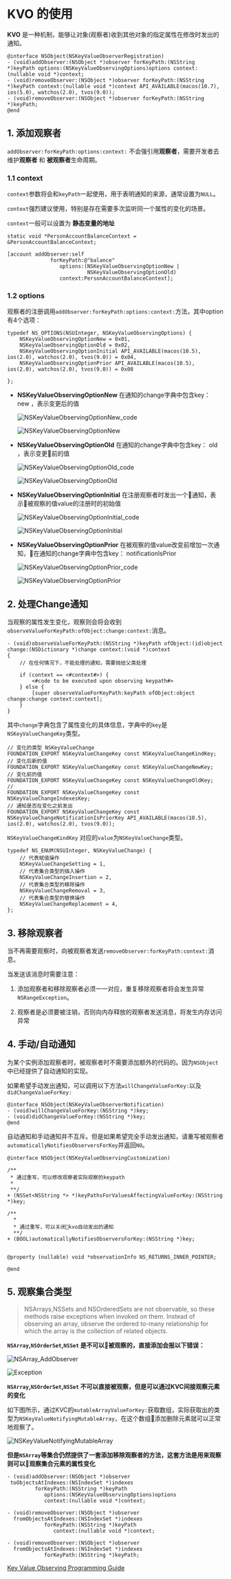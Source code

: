 # KVO 的使用

**KVO** 是一种机制，能够让对象(观察者)收到其他对象的指定属性在修改时发出的通知。

```objc 
@interface NSObject(NSKeyValueObserverRegistration)
- (void)addObserver:(NSObject *)observer forKeyPath:(NSString *)keyPath options:(NSKeyValueObservingOptions)options context:(nullable void *)context;
- (void)removeObserver:(NSObject *)observer forKeyPath:(NSString *)keyPath context:(nullable void *)context API_AVAILABLE(macos(10.7), ios(5.0), watchos(2.0), tvos(9.0));
- (void)removeObserver:(NSObject *)observer forKeyPath:(NSString *)keyPath;
@end

```

## 1. 添加观察者

`addObserver:forKeyPath:options:context:` 不会强引用**观察者**，需要开发者去维护**观察者** 和 **被观察者**生命周期。

### 1.1 context

`context`参数将会和`keyPath`一起使用，用于表明通知的来源，通常设置为`NULL`。 

`context`强烈建议使用，特别是存在需要多次监听同一个属性的变化的场景。

`context`一般可以设置为 **静态变量的地址**

```objc
static void *PersonAccountBalanceContext = &PersonAccountBalanceContext;

[account addObserver:self
              forKeyPath:@"balance"
                 options:(NSKeyValueObservingOptionNew |
                          NSKeyValueObservingOptionOld)
                 context:PersonAccountBalanceContext];
```
### 1.2 options

观察者的注册调用`addObserver:forKeyPath:options:context:`方法，其中option有4个选项：

```objc
typedef NS_OPTIONS(NSUInteger, NSKeyValueObservingOptions) {
    NSKeyValueObservingOptionNew = 0x01,
    NSKeyValueObservingOptionOld = 0x02,
    NSKeyValueObservingOptionInitial API_AVAILABLE(macos(10.5), ios(2.0), watchos(2.0), tvos(9.0)) = 0x04,
    NSKeyValueObservingOptionPrior API_AVAILABLE(macos(10.5), ios(2.0), watchos(2.0), tvos(9.0)) = 0x08

};
```

- **NSKeyValueObservingOptionNew**
  在通知的change字典中包含key： new ，表示变更后的值

  ![NSKeyValueObservingOptionNew_code][1]

  ![NSKeyValueObservingOptionNew][2]

- **NSKeyValueObservingOptionOld**
  在通知的change字典中包含key： old ，表示变更前的值

  ![NSKeyValueObservingOptionOld_code][3]

  ![NSKeyValueObservingOptionOld][4]

- **NSKeyValueObservingOptionInitial**
  在注册观察者时发出一个通知，表示被观察的值value的注册时的初始值

  ![NSKeyValueObservingOptionInitial_code][5]

  ![NSKeyValueObservingOptionInitial][6]

- **NSKeyValueObservingOptionPrior**
  在被观察的值value改变前增加一次通知，在通知的change字典中包含key： notificationIsPrior 

  ![NSKeyValueObservingOptionPrior_code][7]

  ![NSKeyValueObservingOptionPrior][8]

## 2. 处理Change通知

当观察的属性发生变化，观察则会将会收到`observeValueForKeyPath:ofObject:change:context:`消息。

```objc
- (void)observeValueForKeyPath:(NSString *)keyPath ofObject:(id)object change:(NSDictionary *)change context:(void *)context
{
    // 在任何情况下，不能处理的通知，需要抛给父类处理

    if (context == <#context#>) {
        <#code to be executed upon observing keypath#>
    } else {
        [super observeValueForKeyPath:keyPath ofObject:object change:change context:context];
    }
}
```

其中`change`字典包含了属性变化的具体信息，字典中的`key`是`NSKeyValueChangeKey`类型。

```objc
// 变化的类型 NSKeyValueChange
FOUNDATION_EXPORT NSKeyValueChangeKey const NSKeyValueChangeKindKey;
// 变化后新的值
FOUNDATION_EXPORT NSKeyValueChangeKey const NSKeyValueChangeNewKey;
// 变化前的值
FOUNDATION_EXPORT NSKeyValueChangeKey const NSKeyValueChangeOldKey;
// 
FOUNDATION_EXPORT NSKeyValueChangeKey const NSKeyValueChangeIndexesKey;
// 通知是否在变化之前发出
FOUNDATION_EXPORT NSKeyValueChangeKey const NSKeyValueChangeNotificationIsPriorKey API_AVAILABLE(macos(10.5), ios(2.0), watchos(2.0), tvos(9.0));
```

`NSKeyValueChangeKindKey` 对应的`value`为`NSKeyValueChange`类型。

```objc 
typedef NS_ENUM(NSUInteger, NSKeyValueChange) {
    // 代表赋值操作
    NSKeyValueChangeSetting = 1,
    // 代表集合类型的插入操作
    NSKeyValueChangeInsertion = 2,
    // 代表集合类型的移除操作
    NSKeyValueChangeRemoval = 3,
    // 代表集合类型的替换操作
    NSKeyValueChangeReplacement = 4,
};
```

## 3. 移除观察者

当不再需要观察时，向被观察者发送`removeObserver:forKeyPath:context:`消息。

当发送该消息时需要注意：

1. 添加观察者和移除观察者必须一一对应，重复移除观察者将会发生异常`NSRangeException`。

2. 观察者是必须要被注销，否则向内存释放的观察者发送消息，将发生内存访问异常

## 4. 手动/自动通知

为某个实例添加观察者时，被观察者时不需要添加额外的代码的。因为`NSObject`中已经提供了自动通知的实现。

如果希望手动发出通知，可以调用以下方法`willChangeValueForKey:`以及`didChangeValueForKey:`

```objc
@interface NSObject(NSKeyValueObserverNotification)
- (void)willChangeValueForKey:(NSString *)key;
- (void)didChangeValueForKey:(NSString *)key;
@end
```

自动通知和手动通知并不互斥。但是如果希望完全手动发出通知，请重写被观察者`automaticallyNotifiesObserversForKey`并返回`NO`。

```objc
@interface NSObject(NSKeyValueObservingCustomization)

/**
 * 通过重写，可以修改观察者实际观察的keypath
 * 
 **/
+ (NSSet<NSString *> *)keyPathsForValuesAffectingValueForKey:(NSString *)key;

/**
  *
  * 通过重写，可以关闭kvo自动发出的通知
  **/
+ (BOOL)automaticallyNotifiesObserversForKey:(NSString *)key;


@property (nullable) void *observationInfo NS_RETURNS_INNER_POINTER;

@end

```

## 5. 观察集合类型

> NSArrays,NSSets and NSOrderedSets are not observable, so these methods raise exceptions when invoked on them. Instead of observing an array, observe the ordered to-many relationship for which the array is the collection of related objects.

**`NSArray`,`NSOrderSet`,`NSSet` 是不可以被观察的，直接添加会报以下错误：**

![NSArray_AddObserver][9]

![Exception][10]

**`NSArray`,`NSOrderSet`,`NSSet` 不可以直接被观察，但是可以通过KVC间接观察元素的变化**

如下图所示，通过KVC的`mutableArrayValueForKey:`获取数组，实际获取出的类型为`NSKeyValueNotifyingMutableArray`，在这个数组添加删除元素就可以正常地观察了。

![NSKeyValueNotifyingMutableArray][11]



**但是`NSArray`等集合仍然提供了一套添加移除观察者的方法，这套方法是用来观察则可以观察集合元素的属性变化**

```
- (void)addObserver:(NSObject *)observer 
 toObjectsAtIndexes:(NSIndexSet *)indexes 
         forKeyPath:(NSString *)keyPath 
            options:(NSKeyValueObservingOptions)options
            context:(nullable void *)context;

- (void)removeObserver:(NSObject *)observer 
  fromObjectsAtIndexes:(NSIndexSet *)indexes 
            forKeyPath:(NSString *)keyPath 
               context:(nullable void *)context;

- (void)removeObserver:(NSObject *)observer 
  fromObjectsAtIndexes:(NSIndexSet *)indexes 
            forKeyPath:(NSString *)keyPath;

```








[Key Value Observing Programming Guide](https://developer.apple.com/library/archive/documentation/Cocoa/Conceptual/KeyValueObserving/KeyValueObserving.html#//apple_ref/doc/uid/10000177i)

[1]: pic/NSKeyValueObservingOptionNew_Code.png
[2]: pic/NSKeyValueObservingOptionNew_Result.png
[3]: pic/NSKeyValueObservingOptionOld_Code.png
[4]: pic/NSKeyValueObservingOptionOld_Result.png
[5]: pic/NSKeyValueObservingOptionInitial_Code.png
[6]: pic/NSKeyValueObservingOptionInitial_Result.png
[7]: pic/NSKeyValueObservingOptionPrior_Code.png
[8]: pic/NSKeyValueObservingOptionPrior_Result.png
[9]: pic/NSArray_AddObserver.png
[10]: pic/exception1.png
[11]: pic/NSKeyValueNotifyingMutableArray.png